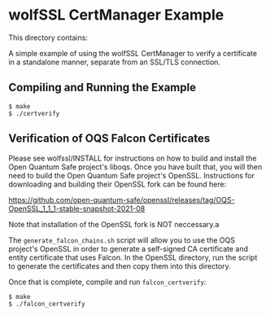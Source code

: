 # wolfSSL CertManager Example

This directory contains:

A simple example of using the wolfSSL CertManager to verify a certificate
in a standalone manner, separate from an SSL/TLS connection.

## Compiling and Running the Example

```
$ make
$ ./certverify
```
## Verification of OQS Falcon Certificates

Please see wolfssl/INSTALL for instructions on how to build and install the
Open Quantum Safe project's liboqs. Once you have built that, you will then
need to build the Open Quantum Safe project's OpenSSL. Instructions for
downloading and building their OpenSSL fork can be found here:

https://github.com/open-quantum-safe/openssl/releases/tag/OQS-OpenSSL_1_1_1-stable-snapshot-2021-08

Note that installation of the OpenSSL fork is NOT neccessary.a

The `generate_falcon_chains.sh` script will allow you to use the OQS project's
OpenSSL in order to generate a self-signed CA certificate and entity
certificate that uses Falcon. In the OpenSSL directory, run the script to
generate the certificates and then copy them into this directory.

Once that is complete, compile and run `falcon_certverify`:

```
$ make
$ ./falcon_certverify
```

